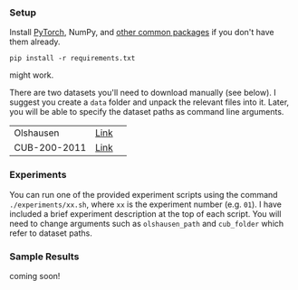 ### Setup

Install [PyTorch](https://pytorch.org/get-started/locally/), NumPy, and
[other common packages](https://github.com/ohjay/sdae/blob/master/requirements.txt) if you don't have them already.
```
pip install -r requirements.txt
```
might work.

There are two datasets you'll need to download manually (see below).
I suggest you create a `data` folder and unpack the relevant files into it.
Later, you will be able to specify the dataset paths as command line arguments.

| | | |
|-|-|-|
| Olshausen    | [Link](http://www.rctn.org/bruno/sparsenet)                       |
| CUB-200-2011 | [Link](http://www.vision.caltech.edu/visipedia/CUB-200-2011.html) |

### Experiments

You can run one of the provided experiment scripts using the command
`./experiments/xx.sh`, where `xx` is the experiment number (e.g. `01`).
I have included a brief experiment description at the top of each script.
You will need to change arguments such as `olshausen_path` and `cub_folder` which refer to dataset paths.

### Sample Results

coming soon!

